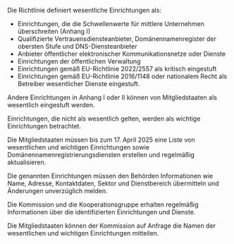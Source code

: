 Die Richtlinie definiert wesentliche Einrichtungen als:

- Einrichtungen, die die Schwellenwerte für mittlere Unternehmen überschreiten (Anhang I)
- Qualifizierte Vertrauensdiensteanbieter, Domänennamenregister der obersten Stufe und DNS-Diensteanbieter
- Anbieter öffentlicher elektronischer Kommunikationsnetze oder Dienste
- Einrichtungen der öffentlichen Verwaltung
- Einrichtungen gemäß EU-Richtlinie 2022/2557 als kritisch eingestuft
- Einrichtungen gemäß EU-Richtlinie 2016/1148 oder nationalem Recht als Betreiber wesentlicher Dienste eingestuft.

Andere Einrichtungen in Anhang I oder II können von Mitgliedstaaten als wesentlich eingestuft werden.

Einrichtungen, die nicht als wesentlich gelten, werden als wichtige Einrichtungen betrachtet.

Die Mitgliedstaaten müssen bis zum 17. April 2025 eine Liste von wesentlichen und wichtigen Einrichtungen sowie Domänennamenregistrierungsdiensten erstellen und regelmäßig aktualisieren.

Die genannten Einrichtungen müssen den Behörden Informationen wie Name, Adresse, Kontaktdaten, Sektor und Dienstbereich übermitteln und Änderungen unverzüglich melden.

Die Kommission und die Kooperationsgruppe erhalten regelmäßig Informationen über die identifizierten Einrichtungen und Dienste.

Die Mitgliedstaaten können der Kommission auf Anfrage die Namen der wesentlichen und wichtigen Einrichtungen mitteilen.
